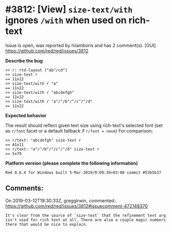 
#3812: [View] `size-text/with` ignores `/with` when used on rich-text
================================================================================
Issue is open, was reported by hiiamboris and has 2 comment(s).
[GUI]
<https://github.com/red/red/issues/3812>

**Describe the bug**
```
>> r: rtd-layout ["ab^/cd"]
>> size-text r
== 11x22
>> size-text/with r "a"
== 11x22
>> size-text/with r "abcdefgh"
== 11x22
>> size-text/with r "a^/^/b^/^/c^/^/d"
== 11x22
```

**Expected behavior**

The result should reflect given text size using rich-text's selected font (set as `r/font` facet or a default fallback if `r/font = none`)
For comparison:
```
>> r/text: "abcdefgh" size-text r
== 41x11
>> r/text: "a^/^/b^/^/c^/^/d" size-text r
== 5x79
```

**Platform version (please complete the following information)**
```
Red 0.6.4 for Windows built 5-Mar-2019/0:09:36+03:00 commit #53b5b37
```



Comments:
--------------------------------------------------------------------------------

On 2019-03-12T19:30:33Z, greggirwin, commented:
<https://github.com/red/red/issues/3812#issuecomment-472148370>

    It's clear from the source of `size-text` that the refinement text arg isn't used for rich text at all. There are also a couple magic numbers there that would be nice to explain.

